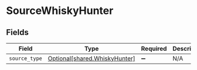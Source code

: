 # SourceWhiskyHunter


## Fields

| Field                                                                | Type                                                                 | Required                                                             | Description                                                          |
| -------------------------------------------------------------------- | -------------------------------------------------------------------- | -------------------------------------------------------------------- | -------------------------------------------------------------------- |
| `source_type`                                                        | [Optional[shared.WhiskyHunter]](../../models/shared/whiskyhunter.md) | :heavy_minus_sign:                                                   | N/A                                                                  |